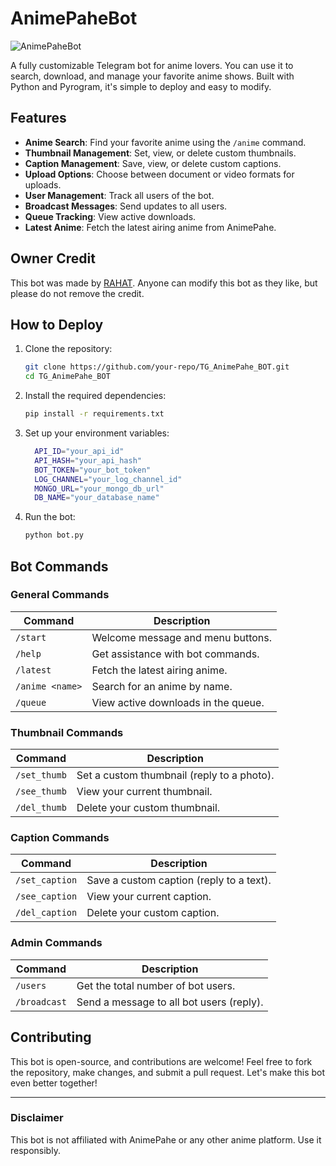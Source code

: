 # AnimePaheBot

![AnimePaheBot](https://vault.pictures/p/73f05b1874e841efb87d107779bd4d2d)

A fully customizable Telegram bot for anime lovers. You can use it to search, download, and manage your favorite anime shows. Built with Python and Pyrogram, it's simple to deploy and easy to modify.

## Features
- **Anime Search**: Find your favorite anime using the `/anime` command.
- **Thumbnail Management**: Set, view, or delete custom thumbnails.
- **Caption Management**: Save, view, or delete custom captions.
- **Upload Options**: Choose between document or video formats for uploads.
- **User Management**: Track all users of the bot.
- **Broadcast Messages**: Send updates to all users.
- **Queue Tracking**: View active downloads.
- **Latest Anime**: Fetch the latest airing anime from AnimePahe.

## Owner Credit
This bot was made by [RAHAT](https://t.me/r4h4t_69). Anyone can modify this bot as they like, but please do not remove the credit.

## How to Deploy
1. Clone the repository:
   ```bash
   git clone https://github.com/your-repo/TG_AnimePahe_BOT.git
   cd TG_AnimePahe_BOT
   ```

2. Install the required dependencies:
   ```bash
   pip install -r requirements.txt
   ```

3. Set up your environment variables:
   ```bash
     API_ID="your_api_id"
     API_HASH="your_api_hash"
     BOT_TOKEN="your_bot_token"
     LOG_CHANNEL="your_log_channel_id"
     MONGO_URL="your_mongo_db_url"
     DB_NAME="your_database_name"
   ```

4. Run the bot:
   ```bash
   python bot.py
   ```

## Bot Commands

### General Commands
| Command             | Description                                   |
|---------------------|-----------------------------------------------|
| `/start`            | Welcome message and menu buttons.            |
| `/help`             | Get assistance with bot commands.            |
| `/latest`           | Fetch the latest airing anime.               |
| `/anime <name>`     | Search for an anime by name.                 |
| `/queue`            | View active downloads in the queue.          |

### Thumbnail Commands
| Command             | Description                                   |
|---------------------|-----------------------------------------------|
| `/set_thumb`        | Set a custom thumbnail (reply to a photo).   |
| `/see_thumb`        | View your current thumbnail.                 |
| `/del_thumb`        | Delete your custom thumbnail.                |

### Caption Commands
| Command             | Description                                   |
|---------------------|-----------------------------------------------|
| `/set_caption`      | Save a custom caption (reply to a text).     |
| `/see_caption`      | View your current caption.                   |
| `/del_caption`      | Delete your custom caption.                  |

### Admin Commands
| Command             | Description                                   |
|---------------------|-----------------------------------------------|
| `/users`            | Get the total number of bot users.           |
| `/broadcast`        | Send a message to all bot users (reply).     |

## Contributing
This bot is open-source, and contributions are welcome! Feel free to fork the repository, make changes, and submit a pull request. Let's make this bot even better together!

---
### Disclaimer
This bot is not affiliated with AnimePahe or any other anime platform. Use it responsibly.
